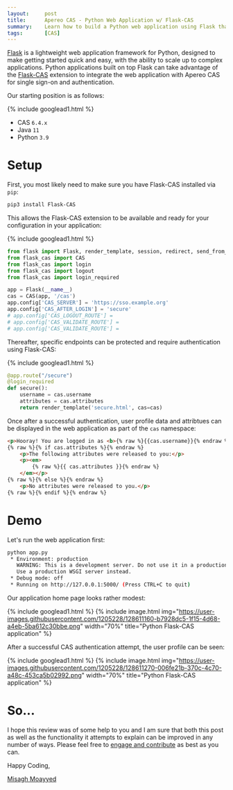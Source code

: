 ```yaml
---
layout:     post
title:      Apereo CAS - Python Web Application w/ Flask-CAS
summary:    Learn how to build a Python web application using Flask that is protected via an Apereo CAS server using the Flask CAS extension.
tags:       [CAS]
---
```


[Flask]() is a lightweight web application framework for Python, designed to make getting started quick and easy,
with the ability to scale up to complex applications. Python applications built on top Flask can take advantage of the [Flask-CAS](https://pypi.org/project/Flask-CAS/) extension to integrate the web application with Apereo CAS for single sign-on and authentication.

Our starting position is as follows:

{% include googlead1.html  %}

- CAS `6.4.x`
- Java `11`
- Python `3.9`

# Setup

First, you most likely need to make sure you have Flask-CAS installed via `pip`:

```bash
pip3 install Flask-CAS
```

This allows the Flask-CAS extension to be available and ready for your configuration in your application:

{% include googlead1.html  %}

```python
from flask import Flask, render_template, session, redirect, send_from_directory
from flask_cas import CAS
from flask_cas import login
from flask_cas import logout
from flask_cas import login_required

app = Flask(__name__)
cas = CAS(app, '/cas')
app.config['CAS_SERVER'] = 'https://sso.example.org'
app.config['CAS_AFTER_LOGIN'] = 'secure'
# app.config['CAS_LOGOUT_ROUTE'] =
# app.config['CAS_VALIDATE_ROUTE'] =
# app.config['CAS_VALIDATE_ROUTE'] =
```

Thereafter, specific endpoints can be protected and require authentication using Flask-CAS:

{% include googlead1.html  %}

```python
@app.route("/secure")
@login_required
def secure():
    username = cas.username
    attributes = cas.attributes
    return render_template('secure.html', cas=cas)
```

Once after a successful authentication, user profile data and attribtues can be displayed in the web application as part of the `cas` namespace:

```html
<p>Hooray! You are logged in as <b>{% raw %}{{cas.username}}{% endraw %}</b>.</p>
{% raw %}{% if cas.attributes %}{% endraw %}
    <p>The following attributes were released to you:</p>
    <p><em>
        {% raw %}{{ cas.attributes }}{% endraw %}
    </em></p>
{% raw %}{% else %}{% endraw %}
    <p>No attributes were released to you.</p>
{% raw %}{% endif %}{% endraw %}
```

# Demo

Let's run the web application first:

```bash
python app.py
 * Environment: production
   WARNING: This is a development server. Do not use it in a production deployment.
   Use a production WSGI server instead.
 * Debug mode: off
 * Running on http://127.0.0.1:5000/ (Press CTRL+C to quit)
```

Our application home page looks rather modest:

{% include googlead1.html  %}
{% include image.html img="https://user-images.githubusercontent.com/1205228/128611160-b7928dc5-1f15-4d68-a4eb-5ba612c30bbe.png" 
width="70%" title="Python Flask-CAS application" %}

After a successful CAS authentication attempt, the user profile can be seen:

{% include googlead1.html  %}
{% include image.html img="https://user-images.githubusercontent.com/1205228/128611270-006fe21b-370c-4c70-a48c-453ca5b02992.png" 
width="70%" title="Python Flask-CAS application" %}

# So...

I hope this review was of some help to you and I am sure that both this post as well as the functionality it attempts to explain can be improved in any number of ways. Please feel free to [engage and contribute][contribguide] as best as you can.

Happy Coding,

[Misagh Moayyed](https://fawnoos.com)

[contribguide]: https://apereo.github.io/cas/developer/Contributor-Guidelines.html